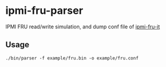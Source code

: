 # ipmi-fru-parser
IPMI FRU read/write simulation, and dump conf file of [ipmi-fru-it](https://github.com/duanzhang512/ipmi-fru-it)

## Usage 

```
./bin/parser -f example/fru.bin -o example/fru.conf
```
